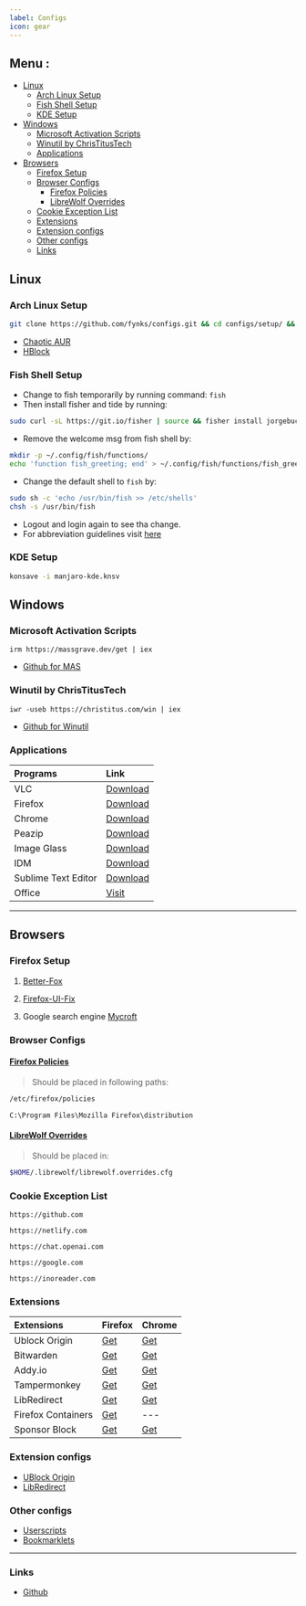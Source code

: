 ```yaml
---
label: Configs
icon: gear
---
```


## Menu :

- [Linux](#linux)
  - [Arch Linux Setup](#arch-linux-setup)
  - [Fish Shell Setup](#fish-shell-setup)
  - [KDE Setup](#kde-setup)
- [Windows](#windows)
  - [Microsoft Activation Scripts](#microsoft-activation-scripts)
  - [Winutil by ChrisTitusTech](#winutil-by-christitustech)
  - [Applications](#applications)
- [Browsers](#browsers)
  - [Firefox Setup](#firefox-setup)
  - [Browser Configs](#browser-configs)
    - [Firefox Policies](#firefox-policies)
    - [LibreWolf Overrides](#librewolf-overrides)
  - [Cookie Exception List](#cookie-exception-list)
  - [Extensions](#extensions)
  - [Extension configs](#extension-configs)
  - [Other configs](#other-configs)
  - [Links](#links)

## Linux

### Arch Linux Setup

```sh
git clone https://github.com/fynks/configs.git && cd configs/setup/ && sudo chmod +x ./setup.sh && sudo ./setup.sh
```

- [Chaotic AUR](https://github.com/chaotic-aur)
- [HBlock](https://raw.githubusercontent.com/fynks/configs/main/setup/configs/hblock_sources.list)

### Fish Shell Setup

- Change to fish temporarily by running command: `fish`
- Then install fisher and tide by running:

```bash
sudo curl -sL https://git.io/fisher | source && fisher install jorgebucaran/fisher && fisher install ilancosman/tide
```

- Remove the welcome msg from fish shell by:

```bash
mkdir -p ~/.config/fish/functions/
echo 'function fish_greeting; end' > ~/.config/fish/functions/fish_greeting.fish
```

- Change the default shell to `fish` by:

```bash
sudo sh -c 'echo /usr/bin/fish >> /etc/shells'
chsh -s /usr/bin/fish
```

- Logout and login again to see tha change.
- For abbreviation guidelines visit [here](https://fishshell.com/docs/current/cmds/abbr.html#examples)

### KDE Setup

```bash
konsave -i manjaro-kde.knsv
```

## Windows

### Microsoft Activation Scripts

```pwsh
irm https://massgrave.dev/get | iex
```

- [Github for MAS](https://github.com/massgravel/Microsoft-Activation-Scripts)

### Winutil by ChrisTitusTech

```pwsh
iwr -useb https://christitus.com/win | iex
```

- [Github for Winutil](https://github.com/ChrisTitusTech/winutil)

### Applications

| **Programs**        | **Link**                                                                                 |
| :------------------ | :--------------------------------------------------------------------------------------- |
| VLC                 | [Download](https://www.videolan.org/vlc/download-windows.html)                           |
| Firefox             | [Download](https://download.mozilla.org/?product=firefox-latest-ssl&os=win64&lang=en-US) |
| Chrome              | [Download](https://www.google.com/intl/en/chrome/?standalone=1)                          |
| Peazip              | [Download](https://github.com/peazip/PeaZip/releases/latest)                             |
| Image Glass         | [Download](https://github.com/d2phap/ImageGlass/releases)                                |
| IDM                 | [Download](https://www.internetdownloadmanager.com/download.html)                        |
| Sublime Text Editor | [Download](https://www.sublimetext.com/download_thanks?target=win-x64)                   |
| Office              | [Visit](https://massgrave.dev/genuine-installation-media.html)                           |

---

## Browsers

### Firefox Setup

1. [Better-Fox](https://github.com/yokoffing/Betterfox/blob/main/user.js)

2. [Firefox-UI-Fix](https://github.com/black7375/Firefox-UI-Fix/releases/latest)
3. Google search
   engine [Mycroft](https://mycroftproject.com/install.html?id=14909&basename=google&icontype=ico&name=Google)

### Browser Configs

#### [Firefox Policies](https://raw.githubusercontent.com/fynks/configs/main/setup/browsers/policies.json)

> Should be placed in following paths:

```bash
/etc/firefox/policies
```

```pwsh
C:\Program Files\Mozilla Firefox\distribution
```

#### [LibreWolf Overrides](https://raw.githubusercontent.com/fynks/configs/main/setup/browsers/librewolf.overrides.cfg)

> Should be placed in:

```bash
$HOME/.librewolf/librewolf.overrides.cfg
```

### Cookie Exception List

```uri
https://github.com
```

```uri
https://netlify.com
```

```uri
https://chat.openai.com
```

```uri
https://google.com
```

```uri
https://inoreader.com
```

### Extensions

| **Extensions**     | **Firefox**                                                                       | **Chrome**                                                                                                  |
| :----------------- | :-------------------------------------------------------------------------------- | :---------------------------------------------------------------------------------------------------------- |
| Ublock Origin      | [Get](https://addons.mozilla.org/en-GB/firefox/addon/ublock-origin/)              | [Get](https://chrome.google.com/webstore/detail/ublock-origin/cjpalhdlnbpafiamejdnhcphjbkeiagm)             |
| Bitwarden          | [Get](https://addons.mozilla.org/en-US/firefox/addon/bitwarden-password-manager/) | [Get](https://chrome.google.com/webstore/detail/bitwarden-free-password-m/nngceckbapebfimnlniiiahkandclblb) |
| Addy.io            | [Get](https://addons.mozilla.org/en-US/firefox/addon/addy_io/)                    | [Get](https://chrome.google.com/webstore/detail/addyio-anonymous-email-fo/iadbdpnoknmbdeolbapdackdcogdmjpe) |
| Tampermonkey       | [Get](https://addons.mozilla.org/en-US/firefox/addon/tampermonkey/)               | [Get](https://chrome.google.com/webstore/detail/tampermonkey/dhdgffkkebhmkfjojejmpbldmpobfkfo)              |
| LibRedirect        | [Get](https://addons.mozilla.org/firefox/addon/libredirect/)                      | [Get](https://github.com/libredirect/libredirect/blob/master/chromium.md)                                   |
| Firefox Containers | [Get](https://addons.mozilla.org/en-US/firefox/addon/multi-account-containers/)   | ---                                                                                                         |
| Sponsor Block      | [Get](https://addons.mozilla.org/en-US/firefox/addon/sponsorblock/)               | [Get](https://chrome.google.com/webstore/detail/mnjggcdmjocbbbhaepdhchncahnbgone)                           |

### Extension configs

- [UBlock Origin](https://raw.githubusercontent.com/fynks/configs/main/browsers/u_block_origin_configs.txt)
- [LibRedirect](https://raw.githubusercontent.com/fynks/configs/main/browsers/libredirect.json)

### Other configs

- [Userscripts](https://github.com/fynks/userscripts)
- [Bookmarklets](https://github.com/fynks/configs/blob/main/browsers/bookmarklets.md)

---

### Links

- [Github](https://github.com/fynks/configs)
